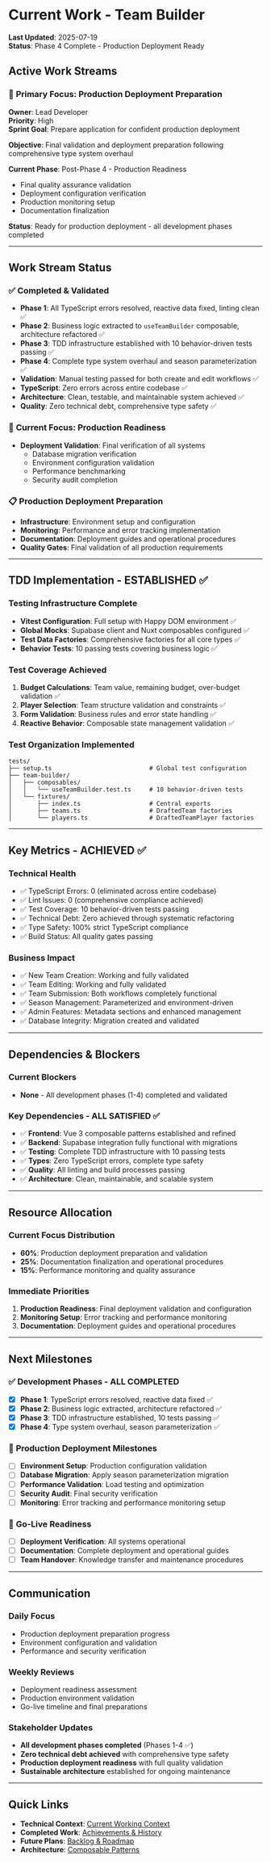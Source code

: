 # Current Work - Team Builder

**Last Updated**: 2025-07-19  
**Status**: Phase 4 Complete - Production Deployment Ready  

## Active Work Streams

### 🎯 **Primary Focus: Production Deployment Preparation**
**Owner**: Lead Developer  
**Priority**: High  
**Sprint Goal**: Prepare application for confident production deployment  

**Objective**: Final validation and deployment preparation following comprehensive type system overhaul

**Current Phase**: Post-Phase 4 - Production Readiness
- Final quality assurance validation
- Deployment configuration verification
- Production monitoring setup
- Documentation finalization

**Status**: Ready for production deployment - all development phases completed

---

## Work Stream Status

### ✅ **Completed & Validated**
- **Phase 1**: All TypeScript errors resolved, reactive data fixed, linting clean ✅
- **Phase 2**: Business logic extracted to `useTeamBuilder` composable, architecture refactored ✅
- **Phase 3**: TDD infrastructure established with 10 behavior-driven tests passing ✅
- **Phase 4**: Complete type system overhaul and season parameterization ✅
- **Validation**: Manual testing passed for both create and edit workflows ✅
- **TypeScript**: Zero errors across entire codebase ✅
- **Architecture**: Clean, testable, and maintainable system achieved ✅
- **Quality**: Zero technical debt, comprehensive type safety ✅

### 🎯 **Current Focus: Production Readiness**
- **Deployment Validation**: Final verification of all systems
  - Database migration verification
  - Environment configuration validation
  - Performance benchmarking
  - Security audit completion

### 📋 **Production Deployment Preparation**
- **Infrastructure**: Environment setup and configuration
- **Monitoring**: Performance and error tracking implementation
- **Documentation**: Deployment guides and operational procedures
- **Quality Gates**: Final validation of all production requirements

---

## TDD Implementation - ESTABLISHED ✅

### Testing Infrastructure Complete
- **Vitest Configuration**: Full setup with Happy DOM environment ✅
- **Global Mocks**: Supabase client and Nuxt composables configured ✅
- **Test Data Factories**: Comprehensive factories for all core types ✅
- **Behavior Tests**: 10 passing tests covering business logic ✅

### Test Coverage Achieved
1. **Budget Calculations**: Team value, remaining budget, over-budget validation ✅
2. **Player Selection**: Team structure validation and constraints ✅
3. **Form Validation**: Business rules and error state handling ✅
4. **Reactive Behavior**: Composable state management validation ✅

### Test Organization Implemented
```
tests/
├── setup.ts                           # Global test configuration
├── team-builder/
│   ├── composables/
│   │   └── useTeamBuilder.test.ts     # 10 behavior-driven tests
│   └── fixtures/
│       ├── index.ts                   # Central exports
│       ├── teams.ts                   # DraftedTeam factories
│       └── players.ts                 # DraftedTeamPlayer factories
```

---

## Key Metrics - ACHIEVED ✅

### Technical Health
- ✅ TypeScript Errors: 0 (eliminated across entire codebase)
- ✅ Lint Issues: 0 (comprehensive compliance achieved)
- ✅ Test Coverage: 10 behavior-driven tests passing
- ✅ Technical Debt: Zero achieved through systematic refactoring
- ✅ Type Safety: 100% strict TypeScript compliance
- ✅ Build Status: All quality gates passing

### Business Impact
- ✅ New Team Creation: Working and fully validated
- ✅ Team Editing: Working and fully validated  
- ✅ Team Submission: Both workflows completely functional
- ✅ Season Management: Parameterized and environment-driven
- ✅ Admin Features: Metadata sections and enhanced management
- ✅ Database Integrity: Migration created and validated

---

## Dependencies & Blockers

### Current Blockers
- **None** - All development phases (1-4) completed and validated

### Key Dependencies - ALL SATISFIED ✅
- ✅ **Frontend**: Vue 3 composable patterns established and refined
- ✅ **Backend**: Supabase integration fully functional with migrations
- ✅ **Testing**: Complete TDD infrastructure with 10 passing tests
- ✅ **Types**: Zero TypeScript errors, complete type safety
- ✅ **Quality**: All linting and build processes passing
- ✅ **Architecture**: Clean, maintainable, and scalable system

---

## Resource Allocation

### Current Focus Distribution
- **60%**: Production deployment preparation and validation
- **25%**: Documentation finalization and operational procedures
- **15%**: Performance monitoring and quality assurance

### Immediate Priorities
1. **Production Readiness**: Final deployment validation and configuration
2. **Monitoring Setup**: Error tracking and performance monitoring
3. **Documentation**: Deployment guides and operational procedures

---

## Next Milestones

### ✅ **Development Phases - ALL COMPLETED**
- [x] **Phase 1**: TypeScript errors resolved, reactive data fixed ✅
- [x] **Phase 2**: Business logic extracted, architecture refactored ✅  
- [x] **Phase 3**: TDD infrastructure established, 10 tests passing ✅
- [x] **Phase 4**: Type system overhaul, season parameterization ✅

### 🎯 **Production Deployment Milestones**
- [ ] **Environment Setup**: Production configuration validation
- [ ] **Database Migration**: Apply season parameterization migration
- [ ] **Performance Validation**: Load testing and optimization
- [ ] **Security Audit**: Final security verification
- [ ] **Monitoring**: Error tracking and performance monitoring setup

### 🚀 **Go-Live Readiness**
- [ ] **Deployment Verification**: All systems operational
- [ ] **Documentation**: Complete deployment and operational guides
- [ ] **Team Handover**: Knowledge transfer and maintenance procedures

---

## Communication

### Daily Focus
- Production deployment preparation progress
- Environment configuration and validation
- Performance and security verification

### Weekly Reviews
- Deployment readiness assessment
- Production environment validation
- Go-live timeline and final preparations

### Stakeholder Updates
- **All development phases completed** (Phases 1-4 ✅)
- **Zero technical debt achieved** with comprehensive type safety
- **Production deployment readiness** with full quality validation
- **Sustainable architecture** established for ongoing maintenance

---

## Quick Links

- **Technical Context**: [Current Working Context](../_work/current-context.md)
- **Completed Work**: [Achievements & History](./completed.md)
- **Future Plans**: [Backlog & Roadmap](./backlog.md)
- **Architecture**: [Composable Patterns](../lessons-learned/composable-architecture.md)